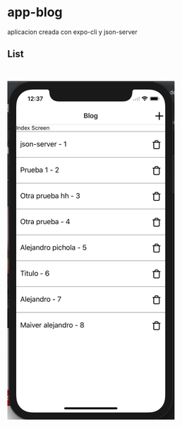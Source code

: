 # app-blog
aplicacion creada con expo-cli y json-server
</br>
## List
</br>

 ![Screenshot](index_blog.png) 

